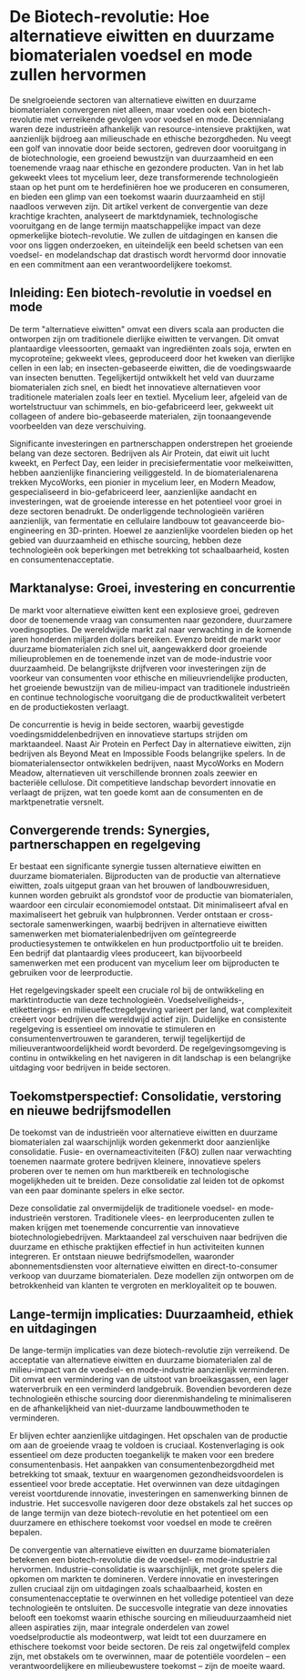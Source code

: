 # De Biotech-revolutie: Hoe alternatieve eiwitten en duurzame biomaterialen voedsel en mode zullen hervormen

De snelgroeiende sectoren van alternatieve eiwitten en duurzame biomaterialen convergeren niet alleen, maar voeden ook een biotech-revolutie met verreikende gevolgen voor voedsel en mode.  Decennialang waren deze industrieën afhankelijk van resource-intensieve praktijken, wat aanzienlijk bijdroeg aan milieuschade en ethische bezorgdheden.  Nu veegt een golf van innovatie door beide sectoren, gedreven door vooruitgang in de biotechnologie, een groeiend bewustzijn van duurzaamheid en een toenemende vraag naar ethische en gezondere producten. Van in het lab gekweekt vlees tot mycelium leer, deze transformerende technologieën staan op het punt om te herdefiniëren hoe we produceren en consumeren, en bieden een glimp van een toekomst waarin duurzaamheid en stijl naadloos verweven zijn. Dit artikel verkent de convergentie van deze krachtige krachten, analyseert de marktdynamiek, technologische vooruitgang en de lange termijn maatschappelijke impact van deze opmerkelijke biotech-revolutie. We zullen de uitdagingen en kansen die voor ons liggen onderzoeken, en uiteindelijk een beeld schetsen van een voedsel- en modelandschap dat drastisch wordt hervormd door innovatie en een commitment aan een verantwoordelijkere toekomst.


## Inleiding: Een biotech-revolutie in voedsel en mode

De term "alternatieve eiwitten" omvat een divers scala aan producten die ontworpen zijn om traditionele dierlijke eiwitten te vervangen. Dit omvat plantaardige vleessoorten, gemaakt van ingrediënten zoals soja, erwten en mycoproteïne; gekweekt vlees, geproduceerd door het kweken van dierlijke cellen in een lab; en insecten-gebaseerde eiwitten, die de voedingswaarde van insecten benutten.  Tegelijkertijd ontwikkelt het veld van duurzame biomaterialen zich snel, en biedt het innovatieve alternatieven voor traditionele materialen zoals leer en textiel. Mycelium leer, afgeleid van de wortelstructuur van schimmels, en bio-gefabriceerd leer, gekweekt uit collageen of andere bio-gebaseerde materialen, zijn toonaangevende voorbeelden van deze verschuiving.

Significante investeringen en partnerschappen onderstrepen het groeiende belang van deze sectoren. Bedrijven als Air Protein, dat eiwit uit lucht kweekt, en Perfect Day, een leider in precisiefermentatie voor melkeiwitten, hebben aanzienlijke financiering veiliggesteld. In de biomaterialenarena trekken MycoWorks, een pionier in mycelium leer, en Modern Meadow, gespecialiseerd in bio-gefabriceerd leer, aanzienlijke aandacht en investeringen, wat de groeiende interesse en het potentieel voor groei in deze sectoren benadrukt. De onderliggende technologieën variëren aanzienlijk, van fermentatie en cellulaire landbouw tot geavanceerde bio-engineering en 3D-printen. Hoewel ze aanzienlijke voordelen bieden op het gebied van duurzaamheid en ethische sourcing, hebben deze technologieën ook beperkingen met betrekking tot schaalbaarheid, kosten en consumentenacceptatie.


## Marktanalyse: Groei, investering en concurrentie

De markt voor alternatieve eiwitten kent een explosieve groei, gedreven door de toenemende vraag van consumenten naar gezondere, duurzamere voedingsopties. De wereldwijde markt zal naar verwachting in de komende jaren honderden miljarden dollars bereiken.  Evenzo breidt de markt voor duurzame biomaterialen zich snel uit, aangewakkerd door groeiende milieuproblemen en de toenemende inzet van de mode-industrie voor duurzaamheid. De belangrijkste drijfveren voor investeringen zijn de voorkeur van consumenten voor ethische en milieuvriendelijke producten, het groeiende bewustzijn van de milieu-impact van traditionele industrieën en continue technologische vooruitgang die de productkwaliteit verbetert en de productiekosten verlaagt.

De concurrentie is hevig in beide sectoren, waarbij gevestigde voedingsmiddelenbedrijven en innovatieve startups strijden om marktaandeel.  Naast Air Protein en Perfect Day in alternatieve eiwitten, zijn bedrijven als Beyond Meat en Impossible Foods belangrijke spelers. In de biomaterialensector ontwikkelen bedrijven, naast MycoWorks en Modern Meadow, alternatieven uit verschillende bronnen zoals zeewier en bacteriële cellulose. Dit competitieve landschap bevordert innovatie en verlaagt de prijzen, wat ten goede komt aan de consumenten en de marktpenetratie versnelt.


## Convergerende trends: Synergies, partnerschappen en regelgeving

Er bestaat een significante synergie tussen alternatieve eiwitten en duurzame biomaterialen.  Bijproducten van de productie van alternatieve eiwitten, zoals uitgeput graan van het brouwen of landbouwresiduen, kunnen worden gebruikt als grondstof voor de productie van biomaterialen, waardoor een circulair economiemodel ontstaat.  Dit minimaliseert afval en maximaliseert het gebruik van hulpbronnen.  Verder ontstaan er cross-sectorale samenwerkingen, waarbij bedrijven in alternatieve eiwitten samenwerken met biomaterialenbedrijven om geïntegreerde productiesystemen te ontwikkelen en hun productportfolio uit te breiden.  Een bedrijf dat plantaardig vlees produceert, kan bijvoorbeeld samenwerken met een producent van mycelium leer om bijproducten te gebruiken voor de leerproductie.

Het regelgevingskader speelt een cruciale rol bij de ontwikkeling en marktintroductie van deze technologieën.  Voedselveiligheids-, etiketterings- en milieueffectregelgeving varieert per land, wat complexiteit creëert voor bedrijven die wereldwijd actief zijn.  Duidelijke en consistente regelgeving is essentieel om innovatie te stimuleren en consumentenvertrouwen te garanderen, terwijl tegelijkertijd de milieuverantwoordelijkheid wordt bevorderd. De regelgevingsomgeving is continu in ontwikkeling en het navigeren in dit landschap is een belangrijke uitdaging voor bedrijven in beide sectoren.


## Toekomstperspectief: Consolidatie, verstoring en nieuwe bedrijfsmodellen

De toekomst van de industrieën voor alternatieve eiwitten en duurzame biomaterialen zal waarschijnlijk worden gekenmerkt door aanzienlijke consolidatie.  Fusie- en overnameactiviteiten (F&O) zullen naar verwachting toenemen naarmate grotere bedrijven kleinere, innovatieve spelers proberen over te nemen om hun marktbereik en technologische mogelijkheden uit te breiden.  Deze consolidatie zal leiden tot de opkomst van een paar dominante spelers in elke sector.

Deze consolidatie zal onvermijdelijk de traditionele voedsel- en mode-industrieën verstoren.  Traditionele vlees- en leerproducenten zullen te maken krijgen met toenemende concurrentie van innovatieve biotechnologiebedrijven.  Marktaandeel zal verschuiven naar bedrijven die duurzame en ethische praktijken effectief in hun activiteiten kunnen integreren.  Er ontstaan nieuwe bedrijfsmodellen, waaronder abonnementsdiensten voor alternatieve eiwitten en direct-to-consumer verkoop van duurzame biomaterialen.  Deze modellen zijn ontworpen om de betrokkenheid van klanten te vergroten en merkloyaliteit op te bouwen.


## Lange-termijn implicaties: Duurzaamheid, ethiek en uitdagingen

De lange-termijn implicaties van deze biotech-revolutie zijn verreikend.  De acceptatie van alternatieve eiwitten en duurzame biomaterialen zal de milieu-impact van de voedsel- en mode-industrie aanzienlijk verminderen.  Dit omvat een vermindering van de uitstoot van broeikasgassen, een lager waterverbruik en een verminderd landgebruik.  Bovendien bevorderen deze technologieën ethische sourcing door dierenmishandeling te minimaliseren en de afhankelijkheid van niet-duurzame landbouwmethoden te verminderen.

Er blijven echter aanzienlijke uitdagingen.  Het opschalen van de productie om aan de groeiende vraag te voldoen is cruciaal.  Kostenverlaging is ook essentieel om deze producten toegankelijk te maken voor een bredere consumentenbasis.  Het aanpakken van consumentenbezorgdheid met betrekking tot smaak, textuur en waargenomen gezondheidsvoordelen is essentieel voor brede acceptatie.  Het overwinnen van deze uitdagingen vereist voortdurende innovatie, investeringen en samenwerking binnen de industrie.  Het succesvolle navigeren door deze obstakels zal het succes op de lange termijn van deze biotech-revolutie en het potentieel om een duurzamere en ethischere toekomst voor voedsel en mode te creëren bepalen.


De convergentie van alternatieve eiwitten en duurzame biomaterialen betekenen een biotech-revolutie die de voedsel- en mode-industrie zal hervormen.  Industrie-consolidatie is waarschijnlijk, met grote spelers die opkomen om markten te domineren.  Verdere innovatie en investeringen zullen cruciaal zijn om uitdagingen zoals schaalbaarheid, kosten en consumentenacceptatie te overwinnen en het volledige potentieel van deze technologieën te ontsluiten.  De succesvolle integratie van deze innovaties belooft een toekomst waarin ethische sourcing en milieuduurzaamheid niet alleen aspiraties zijn, maar integrale onderdelen van zowel voedselproductie als modeontwerp, wat leidt tot een duurzamere en ethischere toekomst voor beide sectoren.  De reis zal ongetwijfeld complex zijn, met obstakels om te overwinnen, maar de potentiële voordelen – een verantwoordelijkere en milieubewustere toekomst – zijn de moeite waard.
